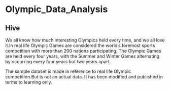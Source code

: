 # Olympic_Data_Analysis
## Hive 

We all know how much interesting Olympics held every time, and we all love it.In real life Olympic Games are considered the world’s foremost sports competition with more than 200 nations participating. The Olympic Games are held every four years, with the Summer and Winter Games alternating by occurring every four years but two years apart.

The sample dataset is made in reference to real life Olympic competition.But is not an actual data. It has been modified and published in terms to learning only.
